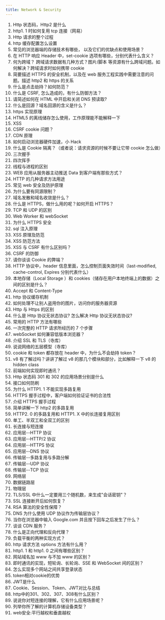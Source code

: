 ```yaml
---
title: Network & Security
---
```


1. Http 状态码，Http2 是什么
2. http1. 1 时如何复用 tcp 连接（网易）
3. Http 请求的整个过程
4. http 缓存配置怎么设置
5. 常见的浏览器端的存储技术有哪些， 以及它们的优缺点和使用场景？
6. 在 HTTP 响应 Header 中，set-cookie 选项有哪些，分别代表什么含义？
7. 何为跨域？ 跨域请求数据有几种方式？图片/脚本 等资源有什么跨域问题。如何解决？跨域请求时如何携带 cookie
8. 简要描述 HTTPS 的安全机制，以及在 web 服务工程实践中需要注意的问题。描述 http2 和 https 的关系
9. 什么是点击劫持？如何防范？
10. 什么是 CSRF, 怎么造成的，有什么防御方法？
11. 请简述如何在 HTML 中开启和关闭 DNS 预读取?
12. 什么是回源？域名回源的含义是什么？
13. https 实现原理
14. HTML5 的离线储存怎么使用，工作原理能不能解释一下
15. XSS
16. CSRF cookie 问题？
17. CDN 原理
18. 如何启动浏览器硬件加速，小 Hack
19. 什么是 Cookie 隔离？（或者说：请求资源的时候不要让它带 cookie 怎么做）
20. 三次握手
21. 四次挥手
22. 线程与进程的区别
23. WEB 应用从服务器主动推送 Data 到客户端有那些方式？
24. HTTP 的几种请求方法用途
25. 常见 web 安全及防护原理
26. 为什么要有同源限制？
27. 域名发散和域名收敛是什么？
28. 什么是 HTTPS，做什么用的呢？如何开启 HTTPS？
29. TCP 和 UDP 的区别
30. Web Worker 和 webSocket
31. 为什么 HTTPS 安全
32. sql 注入原理
33. XSS 原理及防范
34. XSS 防范方法
35. XSS 与 CSRF 有什么区别吗？
36. CSRF 的防御
37. 请你谈谈 Cookie 的弊端？
38. HTTP 协议中，header 信息里面，怎么控制页面失效时间（last-modified, cache-control, Expires 分别代表什么）
39. 本地存储（Local Storage ）和 cookies（储存在用户本地终端上的数据）之间的区别是什么？
40. Accept 和 Content-Type
41. http 协议缓存机制
42. 如何处理不让别人盗用你的图片，访问你的服务器资源
43. Http 与 Https 的区别
44. 什么是 Http 协议无状态协议? 怎么解决 Http 协议无状态协议?
45. 常用的 HTTP 方法有哪些
46. 一次完整的 HTTP 请求所经历的 7 个步骤
47. webSocket 如何兼容低版本浏览器？
48. 介绍 SSL 和 TLS（寺库）
49. 说说网络的五层模型（寺库）
50. cookie 和 token 都存放在 header 中，为什么不会劫持 token？
51. v8 有了解过吗？讲讲了解过 v8 的那几个模块和部分，比如解释一下 v8 的 hidden class
52. 前端如何实现即时通讯？
53. Http 状态码 301 和 302 的应用场景分别是什么
54. 接口如何防刷
55. 为什么 HTTP1. 1 不能实现多路复用
56. HTTPS 握手过程中，客户端如何验证证书的合法性
57. 介绍 HTTPS 握手过程
58. 简单讲解一下 http2 的多路复用
59. HTTP2.  0 的多路复用和 HTTP1.  X 中的长连接复用区别
60. 单工、半双工和全双工的区别
61. 长连接与短连接
62. 应用层--HTTP 协议
63. 应用层--HTTP/2 协议
64. 应用层--HTTPS 协议
65. 应用层--DNS 协议
66. 传输层--多路复用与多路分解
67. 传输层--UDP 协议
68. 传输层--TCP 协议
69. 网络层
70. 数据链路层
71. 物理层
72. TLS/SSL 中什么一定要用三个随机数，来生成"会话密钥"？
73. SSL 连接断开后如何恢复？
74. RSA 算法的安全性保障？
75. DNS 为什么使用 UDP 协议作为传输层协议？
76. 当你在浏览器中输入 Google.com 并且按下回车之后发生了什么？
77. 谈谈 CDN 服务？
78. 什么是正向代理和反向代理？
79. 负载平衡的两种实现方式？
80. http 请求方法 options 方法有什么用？
81. http1. 1 和 http1. 0 之间有哪些区别？
82. 网站域名加 www 与不加 www 的区别？
83. 即时通讯的实现，短轮询、长轮询、SSE 和 WebSocket 间的区别？
84. 怎么实现多个网站之间共享登录状态
85. token相对cookie的优势
86. JWT是什么
87. Cookie、Session、Token、JWT对比与总结
88. http中的301、302、307、308有什么区别？
89. 说说你对短连接的理解，它有什么应用场景呢？
90. 列举你所了解的计算机存储设备类型？
91. web安全:平行越权和垂直越权
